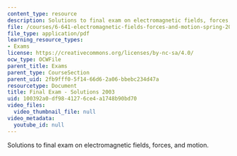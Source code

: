 ```yaml
---
content_type: resource
description: Solutions to final exam on electromagnetic fields, forces, and motion.
file: /courses/6-641-electromagnetic-fields-forces-and-motion-spring-2005/100392a0df9841276ce4a1748b90bd70_finalsoln_s03.pdf
file_type: application/pdf
learning_resource_types:
- Exams
license: https://creativecommons.org/licenses/by-nc-sa/4.0/
ocw_type: OCWFile
parent_title: Exams
parent_type: CourseSection
parent_uid: 2fb9fff0-5f14-66d6-2a06-bbebc234d47a
resourcetype: Document
title: Final Exam - Solutions 2003
uid: 100392a0-df98-4127-6ce4-a1748b90bd70
video_files:
  video_thumbnail_file: null
video_metadata:
  youtube_id: null
---
```

Solutions to final exam on electromagnetic fields, forces, and motion.